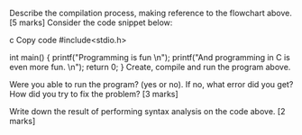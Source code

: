 Describe the compilation process, making reference to the flowchart above. [5 marks]
Consider the code snippet below:

c
Copy code
#include<stdio.h>

int main() {
    printf("Programming is fun \n");
    printf("And programming in C is even more fun. \n");
    return 0;
}
Create, compile and run the program above.

Were you able to run the program? (yes or no). If no, what error did you get? How did you try to fix the problem? [3 marks]

Write down the result of performing syntax analysis on the code above. [2 marks]
